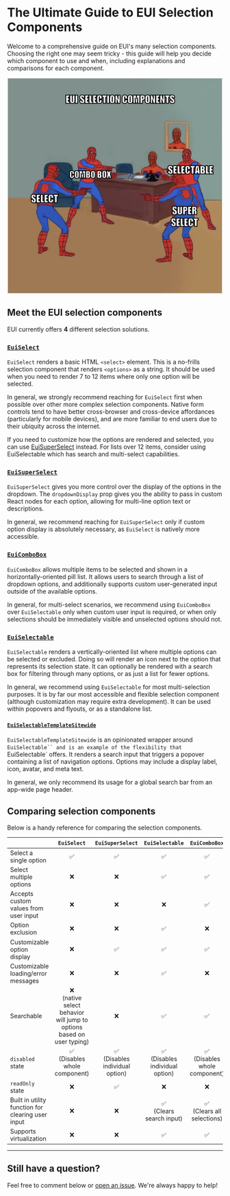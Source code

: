 # The Ultimate Guide to EUI Selection Components

Welcome to a comprehensive guide on EUI's many selection components. Choosing the right one may seem tricky - this guide will help you decide which component to use and when, including explanations and comparisons for each component.

![Four Spidermen are in a room, pointing at one another, as if to say "It's you! No, it's you!" Each Spiderman has the name of an EUI selection component next to them.](spiderman_selection.png)

## Meet the EUI selection components

EUI currently offers **4** different selection solutions.

### [`EuiSelect`](https://elastic.github.io/eui/#/forms/form-controls#select)
`EuiSelect` renders a basic HTML `<select>` element. This is a no-frills selection component that renders `<options>` as a string. It should be used when you need to render 7 to 12 items where only one option will be selected.

In general, we strongly recommend reaching for `EuiSelect` first when possible over other more complex selection components. Native form controls tend to have better cross-browser and cross-device affordances (particularly for mobile devices), and are more familiar to end users due to their ubiquity across the internet.

If you need to customize how the options are rendered and selected, you can use [EuiSuperSelect](#euisuperselect) instead. For lists over 12 items, consider using EuiSelectable which has search and multi-select capabilities.

### [`EuiSuperSelect`](https://elastic.github.io/eui/#/forms/super-select)
`EuiSuperSelect` gives you more control over the display of the options in the dropdown. The `dropdownDisplay` prop gives you the ability to pass in custom React nodes for each option, allowing for multi-line option text or descriptions.

In general, we recommend reaching for `EuiSuperSelect` only if custom option display is absolutely necessary, as `EuiSelect` is natively more accessible.

### [`EuiComboBox`](https://elastic.github.io/eui/#/forms/combo-box)
`EuiComboBox` allows multiple items to be selected and shown in a horizontally-oriented pill list. It allows users to search through a list of dropdown options, and additionally supports custom user-generated input outside of the available options.

In general, for multi-select scenarios, we recommend using `EuiComboBox` over `EuiSelectable` only when custom user input is required, or when only selections should be immediately visible and unselected options should not.
 
### [`EuiSelectable`](https://elastic.github.io/eui/#/forms/selectable)
`EuiSelectable` renders a vertically-oriented list where multiple options can be selected or excluded. Doing so will render an icon next to the option that represents its selection state. It can optionally be rendered with a search box for filtering through many options, or as just a list for fewer options.

In general, we recommend using `EuiSelectable` for most multi-selection purposes. It is by far our most accessible and flexible selection component (although customization may require extra development). It can be used within popovers and flyouts, or as a standalone list.

 #### [`EuiSelectableTemplateSitewide`](https://elastic.github.io/eui/#/templates/sitewide-search)
 `EuiSelectableTemplateSitewide` is an opinionated wrapper around `EuiSelectable`` and is an example of the flexibility that `EuiSelectable` offers. It renders a search input that triggers a popover containing a list of navigation options. Options may include a display label, icon, avatar, and meta text.

In general, we only recommend its usage for a global search bar from an app-wide page header.

## Comparing selection components

Below is a handy reference for comparing the selection components.

|   | `EuiSelect` | `EuiSuperSelect` | `EuiSelectable` | `EuiComboBox` | 
|---|:---:|:---:|:---:|:---:|
| Select a single option | ✅ | ✅ | ✅ | ✅ | 
| Select multiple options | ❌ | ❌ | ✅ | ✅ | 
| Accepts custom values from user input | ❌ | ❌ | ❌ | ✅ | 
| Option exclusion | ❌ | ❌ | ✅ | ❌ |
| Customizable option display | ❌ | ✅ | ✅ | ✅ |
| Customizable loading/error messages | ❌ | ❌ | ✅ | ❌ |
| Searchable | ❌ <br> (native select behavior will jump to options based on user typing)| ❌ | ✅ | ✅ |
| `disabled` state | ✅ <br/> (Disables whole component) | ✅ <br/> (Disables individual option) | ✅ <br/> (Disables individual option) | ✅ <br/> (Disables whole component) |
| `readOnly` state | ❌ | ✅ | ❌ | ❌ |
| Built in utility function for clearing user input | ❌ | ❌ | ✅ <br/> (Clears search input) | ✅ <br/> (Clears all selections) |
| Supports virtualization | ❌ | ❌ | ✅ | ✅ |

---

## Still have a question? ##
Feel free to comment below or [open an issue](https://github.com/elastic/eui/issues/new/choose). We're always happy to help!

